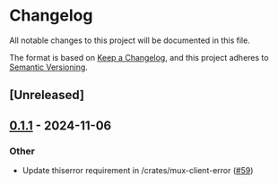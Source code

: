 # Changelog

All notable changes to this project will be documented in this file.

The format is based on [Keep a Changelog](https://keepachangelog.com/en/1.0.0/),
and this project adheres to [Semantic Versioning](https://semver.org/spec/v2.0.0.html).

## [Unreleased]

## [0.1.1](https://github.com/openssh-rust/openssh-mux-client/compare/openssh-mux-client-error-v0.1.0...openssh-mux-client-error-v0.1.1) - 2024-11-06

### Other

- Update thiserror requirement in /crates/mux-client-error ([#59](https://github.com/openssh-rust/openssh-mux-client/pull/59))
